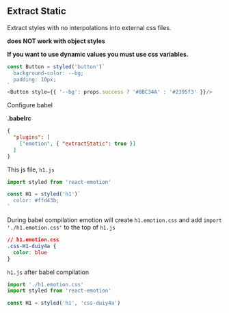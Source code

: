 ## Extract Static

Extract styles with no interpolations into external css files.


**does NOT work with object styles**

**If you want to use dynamic values you must use css variables.**

```javascript
const Button = styled('button')`
  background-color: --bg;
  padding: 10px;
`
<Button style={{ '--bg': props.success ? '#8BC34A' : '#2395f3' }}/>
```


Configure babel

**.babelrc**
```json
{
  "plugins": [
    ["emotion", { "extractStatic": true }]
  ]
}
```

This js file, `h1.js`

```jsx harmony
import styled from 'react-emotion'

const H1 = styled('h1')`
  color: #ffd43b;
`
```

During babel compilation emotion will create `h1.emotion.css` and add `import './h1.emotion.css'` to the top of `h1.js`

```css
// h1.emotion.css
.css-H1-duiy4a {
  color: blue
}
```

`h1.js` after babel compilation

```jsx
import './h1.emotion.css'
import styled from 'react-emotion'

const H1 = styled('h1', 'css-duiy4a')
```
